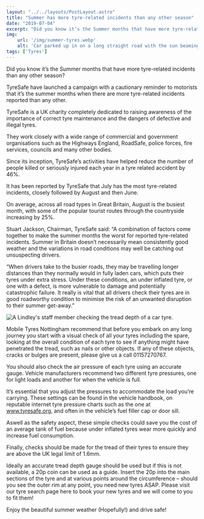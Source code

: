 ```yaml
---
layout: "../../layouts/PostLayout.astro"
title: "Summer has more tyre-related incidents than any other season"
date: "2019-07-04"
excerpt: "Did you know it’s the Summer months that have more tyre-related incidents than any other season?"
img:
    url: '/img/summer-tyres.webp' 
    alt: 'Car parked up in on a long straight road with the sun beaming through the trees'
tags: ['Tyres']
---
```

Did you know it’s the Summer months that have more tyre-related incidents than any other season?

TyreSafe have launched a campaign with a cautionary reminder to motorists that it’s the summer months when there are more tyre-related incidents reported than any other.

TyreSafe is a UK charity completely dedicated to raising awareness of the importance of correct tyre maintenance and the dangers of defective and illegal tyres.

They work closely with a wide range of commercial and government organisations such as the Highways England, RoadSafe, police forces, fire services, councils and many other bodies.

Since its inception, TyreSafe’s activities have helped reduce the number of people killed or seriously injured each year in a tyre related accident by 46%.

It has been reported by TyreSafe that July has the most tyre-related incidents, closely followed by August and then June.

On average, across all road types in Great Britain, August is the busiest month, with some of the popular tourist routes through the countryside increasing by 25%.

Stuart Jackson, Chairman, TyreSafe said: “A combination of factors come together to make the summer months the worst for reported tyre-related incidents. Summer in Britain doesn’t necessarily mean consistently good weather and the variations in road conditions may well be catching out unsuspecting drivers.

“When drivers take to the busier roads, they may be travelling longer distances than they normally would in fully laden cars, which puts their tyres under extra stress. Under these conditions, an under inflated tyre, or one with a defect, is more vulnerable to damage and potentially catastrophic failure. It really is vital that all drivers check their tyres are in good roadworthy condition to minimise the risk of an unwanted disruption to their summer get-away.”

<img src="/img/tyre-check.webp" alt="A Lindley's staff member checking the tread depth of a car tyre." class="w-100 my-5">

Mobile Tyres Nottingham recommend that before you embark on any long journey you start with a visual check of all your tyres including the spare, looking at the overall condition of each tyre to see if anything might have penetrated the tread, such as nails or other objects. If any of these objects, cracks or bulges are present, please give us a call 01157270767.

You should also check the air pressure of each tyre using an accurate gauge. Vehicle manufacturers recommend two different tyre pressures, one for light loads and another for when the vehicle is full.

It’s essential that you adjust the pressures to accommodate the load you’re carrying. These settings can be found in the vehicle handbook, on reputable internet tyre pressure charts such as the one at www.tyresafe.org, and often in the vehicle’s fuel filler cap or door sill.

Aswell as the safety aspect, these simple checks could save you the cost of an average tank of fuel because under inflated tyres wear more quickly and increase fuel consumption.

Finally, checks should be made for the tread of their tyres to ensure they are above the UK legal limit of 1.6mm.

Ideally an accurate tread depth gauge should be used but if this is not available, a 20p coin can be used as a guide. Insert the 20p into the main sections of the tyre and at various points around the circumference – should you see the outer rim at any point, you need new tyres ASAP. Please visit our tyre search page here to book your new tyres and we will come to you to fit them!

Enjoy the beautiful summer weather (Hopefully!) and drive safe!